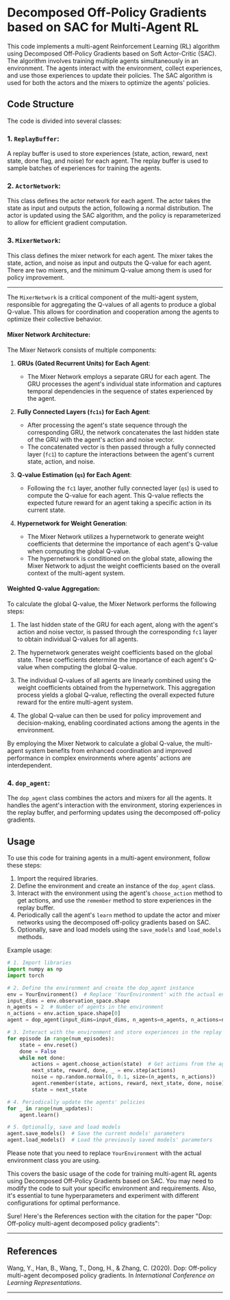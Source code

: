 # Decomposed Off-Policy Gradients based on SAC for Multi-Agent RL

This code implements a multi-agent Reinforcement Learning (RL) algorithm using Decomposed Off-Policy Gradients based on Soft Actor-Critic (SAC). The algorithm involves training multiple agents simultaneously in an environment. The agents interact with the environment, collect experiences, and use those experiences to update their policies. The SAC algorithm is used for both the actors and the mixers to optimize the agents' policies.

## Code Structure

The code is divided into several classes:

### 1. `ReplayBuffer`:

A replay buffer is used to store experiences (state, action, reward, next state, done flag, and noise) for each agent. The replay buffer is used to sample batches of experiences for training the agents.

### 2. `ActorNetwork`:

This class defines the actor network for each agent. The actor takes the state as input and outputs the action, following a normal distribution. The actor is updated using the SAC algorithm, and the policy is reparameterized to allow for efficient gradient computation.

### 3. `MixerNetwork`:

This class defines the mixer network for each agent. The mixer takes the state, action, and noise as input and outputs the Q-value for each agent. There are two mixers, and the minimum Q-value among them is used for policy improvement.

---

The `MixerNetwork` is a critical component of the multi-agent system, responsible for aggregating the Q-values of all agents to produce a global Q-value. This allows for coordination and cooperation among the agents to optimize their collective behavior.

#### Mixer Network Architecture:

The Mixer Network consists of multiple components:

1. **GRUs (Gated Recurrent Units) for Each Agent**:
   - The Mixer Network employs a separate GRU for each agent. The GRU processes the agent's individual state information and captures temporal dependencies in the sequence of states experienced by the agent.

2. **Fully Connected Layers (`fc1s`) for Each Agent**:
   - After processing the agent's state sequence through the corresponding GRU, the network concatenates the last hidden state of the GRU with the agent's action and noise vector.
   - The concatenated vector is then passed through a fully connected layer (`fc1`) to capture the interactions between the agent's current state, action, and noise.

3. **Q-value Estimation (`qs`) for Each Agent**:
   - Following the `fc1` layer, another fully connected layer (`qs`) is used to compute the Q-value for each agent. This Q-value reflects the expected future reward for an agent taking a specific action in its current state.

4. **Hypernetwork for Weight Generation**:
   - The Mixer Network utilizes a hypernetwork to generate weight coefficients that determine the importance of each agent's Q-value when computing the global Q-value.
   - The hypernetwork is conditioned on the global state, allowing the Mixer Network to adjust the weight coefficients based on the overall context of the multi-agent system.

#### Weighted Q-value Aggregation:

To calculate the global Q-value, the Mixer Network performs the following steps:

1. The last hidden state of the GRU for each agent, along with the agent's action and noise vector, is passed through the corresponding `fc1` layer to obtain individual Q-values for all agents.

2. The hypernetwork generates weight coefficients based on the global state. These coefficients determine the importance of each agent's Q-value when computing the global Q-value.

3. The individual Q-values of all agents are linearly combined using the weight coefficients obtained from the hypernetwork. This aggregation process yields a global Q-value, reflecting the overall expected future reward for the entire multi-agent system.

4. The global Q-value can then be used for policy improvement and decision-making, enabling coordinated actions among the agents in the environment.

By employing the Mixer Network to calculate a global Q-value, the multi-agent system benefits from enhanced coordination and improved performance in complex environments where agents' actions are interdependent.

### 4. `dop_agent`:

The `dop_agent` class combines the actors and mixers for all the agents. It handles the agent's interaction with the environment, storing experiences in the replay buffer, and performing updates using the decomposed off-policy gradients.

## Usage

To use this code for training agents in a multi-agent environment, follow these steps:

1. Import the required libraries.
2. Define the environment and create an instance of the `dop_agent` class.
3. Interact with the environment using the agent's `choose_action` method to get actions, and use the `remember` method to store experiences in the replay buffer.
4. Periodically call the agent's `learn` method to update the actor and mixer networks using the decomposed off-policy gradients based on SAC.
5. Optionally, save and load models using the `save_models` and `load_models` methods.

Example usage:

```python
# 1. Import libraries
import numpy as np
import torch

# 2. Define the environment and create the dop_agent instance
env = YourEnvironment()  # Replace 'YourEnvironment' with the actual environment class
input_dims = env.observation_space.shape
n_agents = 2  # Number of agents in the environment
n_actions = env.action_space.shape[0]
agent = dop_agent(input_dims=input_dims, n_agents=n_agents, n_actions=n_actions)

# 3. Interact with the environment and store experiences in the replay buffer
for episode in range(num_episodes):
    state = env.reset()
    done = False
    while not done:
        actions = agent.choose_action(state)  # Get actions from the agent
        next_state, reward, done, _ = env.step(actions)
        noise = np.random.normal(0, 0.1, size=(n_agents, n_actions))
        agent.remember(state, actions, reward, next_state, done, noise)  # Store experiences in the replay buffer
        state = next_state

# 4. Periodically update the agents' policies
for _ in range(num_updates):
    agent.learn()

# 5. Optionally, save and load models
agent.save_models()  # Save the current models' parameters
agent.load_models()  # Load the previously saved models' parameters
```

Please note that you need to replace `YourEnvironment` with the actual environment class you are using.

This covers the basic usage of the code for training multi-agent RL agents using Decomposed Off-Policy Gradients based on SAC. You may need to modify the code to suit your specific environment and requirements. Also, it's essential to tune hyperparameters and experiment with different configurations for optimal performance.

Sure! Here's the References section with the citation for the paper "Dop: Off-policy multi-agent decomposed policy gradients":

---

## References

Wang, Y., Han, B., Wang, T., Dong, H., & Zhang, C. (2020). Dop: Off-policy multi-agent decomposed policy gradients. In *International Conference on Learning Representations*.

---
